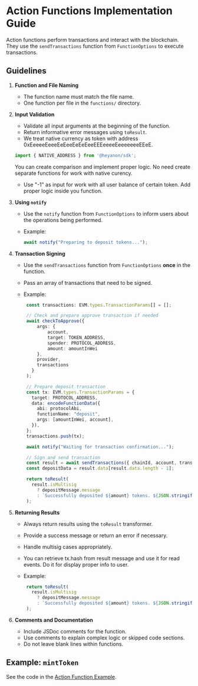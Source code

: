 # Action Functions Implementation Guide

Action functions perform transactions and interact with the blockchain. They use the `sendTransactions` function from `FunctionOptions` to execute transactions.

## Guidelines

1. **Function and File Naming**

   - The function name must match the file name.
   - One function per file in the `functions/` directory.

2. **Input Validation**

   - Validate all input arguments at the beginning of the function.
   - Return informative error messages using `toResult`.
   - We treat native currency as token with address 0xEeeeeEeeeEeEeeEeEeEeeEEEeeeeEeeeeeeeEEeE.
    ```typescript 
    import { NATIVE_ADDRESS } from '@heyanon/sdk';
    ```
    You can create comparison and implement proper logic. No need create separate functions for work with native curency.
   - Use "-1" as input for work with all user balance of certain token. Add proper logic inside you function.  

3. **Using `notify`**

   - Use the `notify` function from `FunctionOptions` to inform users about the operations being performed.
   - Example:

     ```typescript
     await notify("Preparing to deposit tokens...");
     ```

4. **Transaction Signing**

   - Use the `sendTransactions` function from `FunctionOptions` **once** in the function.
   - Pass an array of transactions that need to be signed.
   - Example:

     ```typescript
      const transactions: EVM.types.TransactionParams[] = [];

      // Check and prepare approve transaction if needed
      await checkToApprove({
          args: {
              account,
              target: TOKEN_ADDRESS,
              spender: PROTOCOL_ADDRESS,
              amount: amountInWei
          },
          provider,
          transactions
        }
      );

      // Prepare deposit transaction
      const tx: EVM.types.TransactionParams = {
        target: PROTOCOL_ADDRESS,
        data: encodeFunctionData({
          abi: protocolAbi,
          functionName: "deposit",
          args: [amountInWei, account],
        }),
      };
      transactions.push(tx);

      await notify("Waiting for transaction confirmation...");

      // Sign and send transaction
      const result = await sendTransactions({ chainId, account, transactions });
      const depositData = result.data[result.data.length - 1];

      return toResult(
        result.isMultisig
          ? depositMessage.message
          : `Successfully deposited ${amount} tokens. ${JSON.stringify(depositData)}`
      );
     ```

5. **Returning Results**

   - Always return results using the `toResult` transformer.
   - Provide a success message or return an error if necessary.
   - Handle multisig cases appropriately.
   - You can retrieve tx.hash from result message and use it for read events. Do it for display proper info to user.
   - Example:

     ```typescript
      return toResult(
        result.isMultisig
          ? depositMessage.message
          : `Successfully deposited ${amount} tokens. ${JSON.stringify(depositData)}`
      );
     ```

6. **Comments and Documentation**

   - Include JSDoc comments for the function.
   - Use comments to explain complex logic or skipped code sections.
   - Do not leave blank lines within functions.

## Example: `mintToken`

See the code in the [Action Function Example](action-function-example.md).
